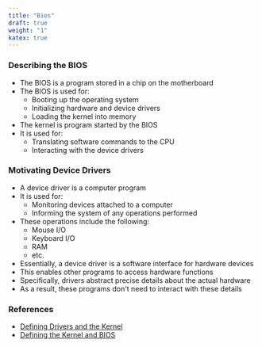 ```yaml
---
title: "Bios"
draft: true
weight: "1"
katex: true
---
```


### Describing the BIOS
- The BIOS is a program stored in a chip on the motherboard
- The BIOS is used for:
	- Booting up the operating system
	- Initializing hardware and device drivers
	- Loading the kernel into memory
- The kernel is program started by the BIOS
- It is used for:
	- Translating software commands to the CPU
	- Interacting with the device drivers

### Motivating Device Drivers
- A device driver is a computer program
- It is used for:
	- Monitoring devices attached to a computer
	- Informing the system of any operations performed
- These operations include the following:
	- Mouse I/O
	- Keyboard I/O
	- RAM
	- etc.
- Essentially, a device driver is a software interface for hardware devices
- This enables other programs to access hardware functions
- Specifically, drivers abstract precise details about the actual hardware
- As a result, these programs don't need to interact with these details

### References
- [Defining Drivers and the Kernel](https://unix.stackexchange.com/a/47250)
- [Defining the Kernel and BIOS](https://www.quora.com/What-is-Kernel-BIOS-and-Drivers-How-do-they-differ-from-each-other)
